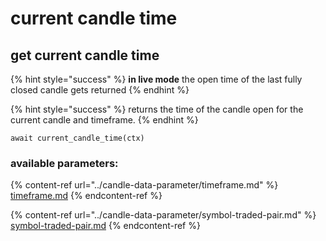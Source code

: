 # current candle time

## get current candle time

{% hint style="success" %}
**in live mode** the open time of the last fully closed candle gets returned
{% endhint %}

{% hint style="success" %}
returns the time of the candle open for the current candle and timeframe.
{% endhint %}

```
await current_candle_time(ctx)
```

### available parameters:

{% content-ref url="../candle-data-parameter/timeframe.md" %}
[timeframe.md](../candle-data-parameter/timeframe.md)
{% endcontent-ref %}

{% content-ref url="../candle-data-parameter/symbol-traded-pair.md" %}
[symbol-traded-pair.md](../candle-data-parameter/symbol-traded-pair.md)
{% endcontent-ref %}

